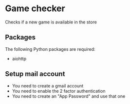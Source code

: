 # Game checker

Checks if a new game is available in the store

## Packages

The following Python packages are required:

* aiohttp

## Setup mail account

* You need to create a gmail account
* You need to enable the 2 factor authentication
* You need to create an "App Password" and use that one
